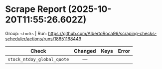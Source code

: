 # Scrape Report (2025-10-20T11:55:26.602Z)

Group: `stocks`  |  Run: https://github.com/AlbertoRoca96/scraping-checks-scheduler/actions/runs/18651168449

| Check | Changed | Keys | Error |
|---|:---:|:--|:--|
| `stock_ntdoy_global_quote` | — |  |  |
